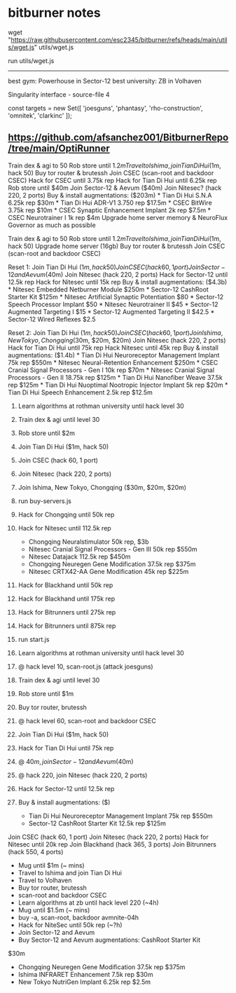 # bitburner notes

wget "https://raw.githubusercontent.com/esc2345/bitburner/refs/heads/main/utils/wget.js" utils/wget.js

run utils/wget.js

---

best gym: Powerhouse in Sector-12
best university: ZB in Volhaven

Singularity interface - source-file 4

const targets = new Set([
  'joesguns',
  'phantasy',
  'rho-construction',
  'omnitek',
  'clarkinc'
]);

https://github.com/afsanchez001/BitburnerRepo/tree/main/OptiRunner
---

Train dex & agi to 50
Rob store until $1.2m
Travel to Ishima, join Tian Di Hui ($1m, hack 50)
Buy tor router & brutessh
Join CSEC (scan-root and backdoor CSEC)
Hack for CSEC until 3.75k rep
Hack for Tian Di Hui until 6.25k rep
Rob store until $40m
Join Sector-12 & Aevum ($40m)
Join Nitesec? (hack 220, 2 ports)
Buy & install augmentations: ($203m)
    * Tian Di Hui S.N.A 6.25k rep $30m
    * Tian Di Hui ADR-V1 3.750 rep $17.5m
    * CSEC BitWire 3.75k rep $10m
    * CSEC Synaptic Enhancement Implant 2k rep $7.5m
    * CSEC Neurotrainer I 1k rep $4m
Upgrade home server memory & NeuroFlux Governor as much as possible


Train dex & agi to 50
Rob store until $1.2m
Travel to Ishima, join Tian Di Hui ($1m, hack 50)
Upgrade home server (16gb)
Buy tor router & brutessh
Join CSEC (scan-root and backdoor CSEC)

Reset 1:
Join Tian Di Hui ($1m, hack 50)
Join CSEC (hack 60, 1 port)
Join Sector-12 and Aevum ($40m)
Join Nitesec (hack 220, 2 ports)
Hack for Sector-12 until 12.5k rep
Hack for Nitesec until 15k rep
Buy & install augmentations: ($4.3b)
    * Nitesec Embedded Netburner Module $250m
    * Sector-12 CashRoot Starter Kit $125m
    * Nitesec Artificial Synaptic Potentiation $80
    * Sector-12 Speech Processor Implant $50
    * Nitesec Neurotrainer II $45
    * Sector-12 Augmented Targeting I $15
    * Sector-12 Augmented Targeting II $42.5
    * Sector-12 Wired Reflexes $2.5

Reset 2:
Join Tian Di Hui ($1m, hack 50)
Join CSEC (hack 60, 1 port)
Join Ishima, New Tokyo, Chongqing ($30m, $20m, $20m)
Join Nitesec (hack 220, 2 ports)
Hack for Tian Di Hui until 75k rep
Hack Nitesec until 45k rep
Buy & install augmentations: ($1.4b)
    * Tian Di Hui Neuroreceptor Management Implant 75k rep $550m
    * Nitesec Neural-Retention Enhancement $250m
    * CSEC Cranial Signal Processors - Gen I 10k rep $70m
    * Nitesec Cranial Signal Processors - Gen II 18.75k rep $125m
    * Tian Di Hui Nanofiber Weave 37.5k rep $125m
    * Tian Di Hui Nuoptimal Nootropic Injector Implant 5k rep $20m
    * Tian Di Hui Speech Enhancement 2.5k rep $12.5m




1. Learn algorithms at rothman university until hack level 30 
1. Train dex & agi until level 30
1. Rob store until $2m
1. Join Tian Di Hui ($1m, hack 50)
1. Join CSEC (hack 60, 1 port)
1. Join Nitesec (hack 220, 2 ports)
1. Join Ishima, New Tokyo, Chongqing ($30m, $20m, $20m)
1. run buy-servers.js
1. Hack for Chongqing until 50k rep
1. Hack for Nitesec until 112.5k rep

    * Chongqing Neuralstimulator 50k rep, $3b
    * Nitesec Cranial Signal Processors - Gen III 50k rep $550m
    * Nitesec Datajack 112.5k rep $450m
    * Chongqing Neuregen Gene Modification 37.5k rep $375m
    * Nitesec CRTX42-AA Gene Modification 45k rep $225m


1. Hack for Blackhand until 50k rep
1. Hack for Blackhand until 175k rep
1. Hack for Bitrunners until 275k rep
1. Hack for Bitrunners until 875k rep



1. run start.js
1. Learn algorithms at rothman university until hack level 30 
1. @ hack level 10, scan-root.js (attack joesguns)
1. Train dex & agi until level 30
1. Rob store until $1m
1. Buy tor router, brutessh
1. @ hack level 60, scan-root and backdoor CSEC
1. Join Tian Di Hui ($1m, hack 50)
1. Hack for Tian Di Hui until 75k rep
1. @ $40m, join Sector-12 and Aevum ($40m)
1. @ hack 220, join Nitesec (hack 220, 2 ports)
1. Hack for Sector-12 until 12.5k rep
1. Buy & install augmentations: ($)
    * Tian Di Hui Neuroreceptor Management Implant 75k rep $550m
    * Sector-12 CashRoot Starter Kit 12.5k rep $125m

Join CSEC (hack 60, 1 port)
Join Nitesec (hack 220, 2 ports)
Hack for Nitesec until 20k rep
Join Blackhand (hack 365, 3 ports)
Join Bitrunners (hack 550, 4 ports)


* Mug until $1m (~ mins)
* Travel to Ishima and join Tian Di Hui
* Travel to Volhaven
* Buy tor router, brutessh
* scan-root and backdoor CSEC
* Learn algorithms at zb until hack level 220 (~4h)
* Mug until $1.5m (~ mins)
* buy -a, scan-root, backdoor avmnite-04h
* Hack for NiteSec until 50k rep (~?h)
* Join Sector-12 and Aevum
* Buy Sector-12 and Aevum augmentations: CashRoot Starter Kit





$30m
* Chongqing Neuregen Gene Modification 37.5k rep $375m
* Ishima INFRARET Enhancement 7.5k rep $30m
* New Tokyo NutriGen Implant 6.25k rep $2.5m

